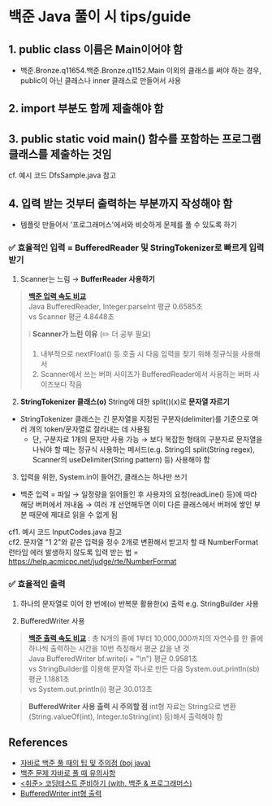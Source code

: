 # 백준 Java 풀이 시 tips/guide

## 1. public class 이름은 Main이어야 함
- 백준.Bronze.q11654.백준.Bronze.q1152.Main 이외의 클래스를 써야 하는 경우, public이 아닌 클래스나 inner 클래스로 만들어서 사용

## 2. import 부분도 함께 제출해야 함

## 3. public static void main() 함수를 포함하는 프로그램 클래스를 제출하는 것임
cf. 예시 코드 DfsSample.java 참고

## 4. 입력 받는 것부터 출력하는 부분까지 작성해야 함
- 템플릿 만들어서 '프로그래머스'에서와 비슷하게 문제를 풀 수 있도록 하기

### ✅ 효율적인 입력 = BufferedReader 및 StringTokenizer로 빠르게 입력받기
1. Scanner는 느림 → **BufferReader 사용하기**

> [**백준 입력 속도 비교**](https://www.acmicpc.net/blog/view/56)<br> 
> Java BufferedReader, Integer.parseInt 평균 0.6585초<br>
> vs Scanner 평균 4.8448초
> 
> ❕ **Scanner가 느린 이유** (✏️ 더 공부 필요)
> 1. 내부적으로 nextFloat() 등 호출 시 다음 입력을 찾기 위해 정규식을 사용해서
> 2. Scanner에서 쓰는 버퍼 사이즈가 BufferedReader에서 사용하는 버퍼 사이즈보다 작음

2. **StringTokenizer 클래스(o)** String에 대한 split()(x)로 **문자열 자르기**
- StringTokenizer 클래스는 긴 문자열을 지정된 구분자(delimiter)를 기준으로 여러 개의 token/문자열로 잘라내는 데 사용됨
  - 단, 구분자로 1개의 문자만 사용 가능 → 보다 복잡한 형태의 구분자로 문자열을 나눠야 할 때는 정규식 사용하는 메서드(e.g. String의 split(String regex), Scanner의 useDelimiter(String pattern) 등) 사용해야 함

3. 입력을 위한, System.in이 들어간, 클래스는 하나만 쓰기 
- 백준 입력 = 파일 → 일정량을 읽어들인 후 사용자의 요청(readLine() 등)에 따라 해당 버퍼에서 꺼내옴 → 여러 개 선언해두면 이미 다른 클래스에서 버퍼에 쌓인 부분 때문에 제대로 읽을 수 없게 됨

cf1. 예시 코드 InputCodes.java 참고 <br>
cf2. 문자열 "1 2"와 같은 입력을 정수 2개로 변환해서 받고자 할 때 NumberFormat 런타임 에러 발생하지 않도록 입력 받는 법 = https://help.acmicpc.net/judge/rte/NumberFormat

### ✅ 효율적인 출력
1. 하나의 문자열로 이어 한 번에(o) 반복문 활용한(x) 출력
e.g. StringBuilder 사용

2. BufferedWriter 사용

> [**백준 출력 속도 비교**](https://www.acmicpc.net/blog/view/57) : 총 N개의 줄에 1부터 10,000,000까지의 자연수를 한 줄에 하나씩 출력하는 시간을 10번 측정해서 평균 값을 낸 것<br>
> Java BufferedWriter bf.write(i + "\n") 평균 0.9581초<br>
> vs StringBuilder를 이용해 문자열 하나로 만든 다음 System.out.println(sb) 평균 1.1881초<br>
> vs System.out.println(i) 평균 30.013초 

> **BufferedWriter 사용 출력 시 주의할 점**
> int형 자료는 String으로 변환(String.valueOf(int), Integer.toString(int) 등)해서 출력해야 함

## References
- [자바로 백준 풀 때의 팁 및 주의점 (boj java)](https://nahwasa.com/m/172)
- [백준 문제 자바로 풀 때 유의사항](https://blog.naver.com/chltmddus23/221696297647)
- [<취준> 코딩테스트 준비하기 (with. 백준 & 프로그래머스)](https://haesoo9410.tistory.com/351)
- [BufferedWriter int형 출력](https://dev-note-97.tistory.com/58)